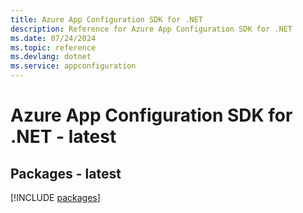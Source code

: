 ```yaml
---
title: Azure App Configuration SDK for .NET
description: Reference for Azure App Configuration SDK for .NET
ms.date: 07/24/2024
ms.topic: reference
ms.devlang: dotnet
ms.service: appconfiguration
---
```

# Azure App Configuration SDK for .NET - latest
## Packages - latest
[!INCLUDE [packages](app-configuration-index.md)]